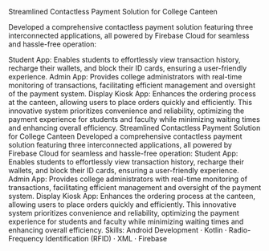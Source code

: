 

Streamlined Contactless Payment Solution for College Canteen

Developed a comprehensive contactless payment solution featuring three interconnected applications, all powered by Firebase Cloud for seamless and hassle-free operation:

Student App: Enables students to effortlessly view transaction history, recharge their wallets, and block their ID cards, ensuring a user-friendly experience.
Admin App: Provides college administrators with real-time monitoring of transactions, facilitating efficient management and oversight of the payment system.
Display Kiosk App: Enhances the ordering process at the canteen, allowing users to place orders quickly and efficiently.
This innovative system prioritizes convenience and reliability, optimizing the payment experience for students and faculty while minimizing waiting times and enhancing overall efficiency.
Streamlined Contactless Payment Solution for College Canteen Developed a comprehensive contactless payment solution featuring three interconnected applications, all powered by Firebase Cloud for seamless and hassle-free operation: Student App: Enables students to effortlessly view transaction history, recharge their wallets, and block their ID cards, ensuring a user-friendly experience. Admin App: Provides college administrators with real-time monitoring of transactions, facilitating efficient management and oversight of the payment system. Display Kiosk App: Enhances the ordering process at the canteen, allowing users to place orders quickly and efficiently. This innovative system prioritizes convenience and reliability, optimizing the payment experience for students and faculty while minimizing waiting times and enhancing overall efficiency.
Skills: Android Development · Kotlin · Radio-Frequency Identification (RFID) · XML · Firebase
